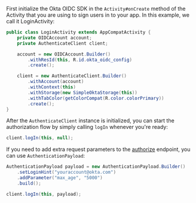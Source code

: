 First initialize the Okta OIDC SDK in the `Activity#onCreate` method of the Activity that you are using to sign users in to your app. In this example, we call it LoginActivity:

```java
public class LoginActivity extends AppCompatActivity {
    private OIDCAccount account;
    private AuthenticateClient client;

    account = new OIDCAccount.Builder()
        .withResId(this, R.id.okta_oidc_config)
        .create();

    client = new AuthenticateClient.Builder()
        .withAccount(account)
        .withContext(this)
        .withStorage(new SimpleOktaStorage(this))
        .withTabColor(getColorCompat(R.color.colorPrimary))
        .create();
}
```

After the `AuthenticateClient` instance is initialized, you can start the authorization flow by simply calling `logIn` whenever you're ready:

```java
client.logIn(this, null);
```

If you need to add extra request parameters to the [authorize](https://developer.okta.com/docs/reference/api/oidc/#authorize) endpoint, you can use `AuthenticationPayload`:

```java
AuthenticationPayload payload = new AuthenticationPayload.Builder()
    .setLoginHint("youraccount@okta.com")
    .addParameter("max_age", "5000")
    .build();

client.logIn(this, payload);
```
